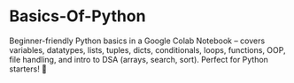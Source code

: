 # Basics-Of-Python
Beginner-friendly Python basics in a Google Colab Notebook – covers variables, datatypes, lists, tuples, dicts, conditionals, loops, functions, OOP, file handling, and intro to DSA (arrays, search, sort). Perfect for Python starters! 🚀
